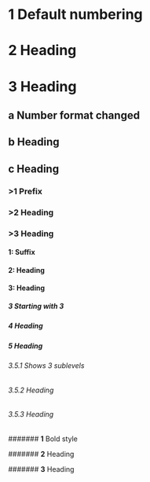 # 1 Default numbering

# 2 Heading

# 3 Heading

## a Number format changed

## b Heading

## c Heading

### &gt;1 Prefix

### &gt;2 Heading

### &gt;3 Heading

#### 1: Suffix

#### 2: Heading

#### 3: Heading

##### 3 Starting with 3

##### 4 Heading

##### 5 Heading

###### 3.5.1 Shows 3 sublevels

###### 3.5.2 Heading

###### 3.5.3 Heading

####### **1** Bold style

####### **2** Heading

####### **3** Heading


